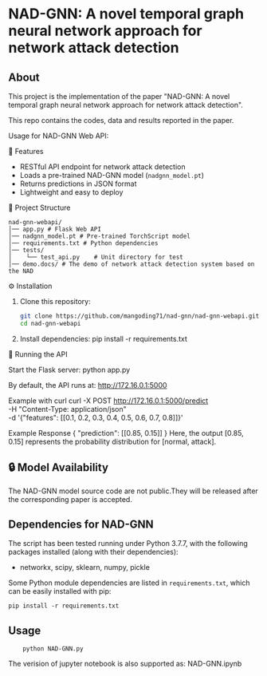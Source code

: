 NAD-GNN: A novel temporal graph neural network approach for network attack detection
===============================================================================

About
-----
This project is the implementation of the paper "NAD-GNN: A novel temporal graph neural network approach for network attack detection".

This repo contains the codes, data and results reported in the paper.



Usage for NAD-GNN Web API: 

🚀 Features
- RESTful API endpoint for network attack detection
- Loads a pre-trained NAD-GNN model (`nadgnn_model.pt`)
- Returns predictions in JSON format
- Lightweight and easy to deploy

📂 Project Structure
```
nad-gnn-webapi/
│── app.py # Flask Web API
│── nadgnn_model.pt # Pre-trained TorchScript model
│── requirements.txt # Python dependencies
│── tests/	
│    └── test_api.py	# Unit directory for test
│── demo.docs/ # The demo of network attack detection system based on the NAD
```

⚙️ Installation

1. Clone this repository:
   ```bash
   git clone https://github.com/mangoding71/nad-gnn/nad-gnn-webapi.git
   cd nad-gnn-webapi
2. Install dependencies:
   pip install -r requirements.txt
   
🎦 Running the API

Start the Flask server:
   python app.py

By default, the API runs at:
   http://172.16.0.1:5000

Example with curl
	curl -X POST http://172.16.0.1:5000/predict \
	     -H "Content-Type: application/json" \
	     -d '{"features": [[0.1, 0.2, 0.3, 0.4, 0.5, 0.6, 0.7, 0.8]]}'

Example Response
	{
	  "prediction": [[0.85, 0.15]]
	}
Here, the output [0.85, 0.15] represents the probability distribution for [normal, attack].

🔒 Model Availability
-----
The NAD-GNN model source code are not public.They will be released after the corresponding paper is accepted.

Dependencies for NAD-GNN
-----
The script has been tested running under Python 3.7.7, with the following packages installed (along with their dependencies):

* networkx, scipy, sklearn, numpy, pickle


Some Python module dependencies are listed in `requirements.txt`, which can be easily installed with pip:

```
pip install -r requirements.txt
```

Usage
-----
```
	python NAD-GNN.py
```
The verision of jupyter notebook is also supported as: NAD-GNN.ipynb



